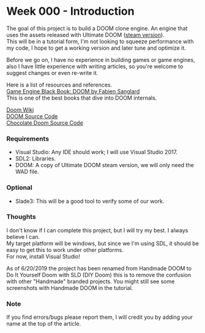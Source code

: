 # Week 000 - Introduction  
The goal of this project is to build a DOOM clone engine. An engine that uses the assets released with Ultimate DOOM ([steam version](https://store.steampowered.com/app/2280/Ultimate_Doom/)).  
This will be in a tutorial form, I'm not looking to squeeze performance with my code, I hope to get a working version and later tune and optimize it.  

Before we go on, I have no experience in building games or game engines, also I have little experience with writing articles, so you're welcome to suggest changes or even re-write it.  

Here is a list of resources and references.  
[Game Engine Black Book: DOOM by Fabien Sanglard](https://www.amazon.com/Game-Engine-Black-Book-Doom/dp/1987418433)  
This is one of the best books that dive into DOOM internals.  

[Doom Wiki](https://doomwiki.org/wiki)  
[DOOM Source Code](https://github.com/id-Software/DOOM)  
[Chocolate Doom Source Code](https://github.com/chocolate-doom/chocolate-doom)  

### Requirements  
* Visual Studio: Any IDE should work; I will use Visual Studio 2017.  
* SDL2: Libraries.  
* DOOM: A copy of Ultimate DOOM steam version, we will only need the WAD file.  

### Optional  
* Slade3: This will be a good tool to verify some of our work.  

### Thoughts  
I don't know if I can complete this project, but I will try my best. I always believe I can.  
My target platform will be windows, but since we I'm using SDL, it should be easy to get this to work under other platforms.  
For now, install Visual Studio!  

As of 6/20/2019 the project has been renamed from Handmade DOOM to Do It Yourself Doom with SLD (DIY Doom) this is to remove the confusion with other "Handmade" branded projects. You might still see some screenshots with Handmade DOOM in the tutorial.  

### Note
If you find errors/bugs please report them, I will credit you by adding your name at the top of the article.  
